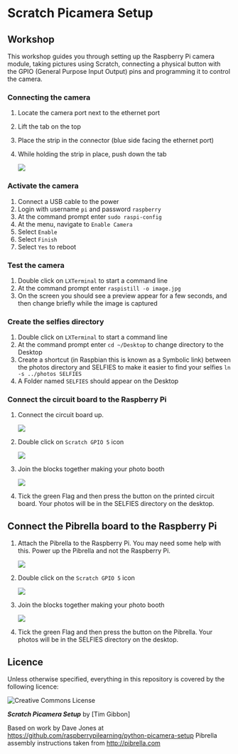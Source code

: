 # Scratch Picamera Setup

## Workshop

This workshop guides you through setting up the Raspberry Pi camera module, taking pictures using Scratch, connecting a physical button with the GPIO (General Purpose Input Output) pins and programming it to control the camera.

### Connecting the camera

1. Locate the camera port next to the ethernet port
2. Lift the tab on the top
3. Place the strip in the connector (blue side facing the ethernet port)
4. While holding the strip in place, push down the tab
    
    ![](../attach_cameraboard.jpg)

### Activate the camera

1. Connect a USB cable to the power
2. Login with username `pi` and password `raspberry`
3. At the command prompt enter `sudo raspi-config`
4. At the menu, navigate to `Enable Camera`
5. Select `Enable`
6. Select `Finish`
7. Select `Yes` to reboot

### Test the camera

1. Double click on `LXTerminal` to start a command line
2. At the command prompt enter `raspistill -o image.jpg`
3. On the screen you should see a preview appear for a few seconds, and then change briefly while the image is captured

### Create the selfies directory

1. Double click on `LXTerminal` to start a command line
2. At the command prompt enter `cd ~/Desktop` to change directory to the Desktop 
3. Create a shortcut (in Raspbian this is known as a Symbolic link) between the photos directory and SELFIES to make it easier to find your selfies `ln -s ../photos SELFIES`
4. A Folder named `SELFIES` should appear on the Desktop


### Connect the circuit board to the Raspberry Pi

1. Connect the circuit board up.

    ![](../cobbler_switch_photobooth_bb.png)

2. Double click on `Scratch GPIO 5` icon
    
    ![](../scratch_gpio5_icon.png)

3. Join the blocks together making your photo booth

    ![](../scratch_camera.gif)

4. Tick the green Flag and then press the button on the printed circuit board. Your photos will be in the SELFIES directory on the desktop.

## Connect the Pibrella board to the Raspberry Pi

1. Attach the Pibrella to the Raspberry Pi. You may need some help with this. Power up the Pibrella  and not the Raspberry Pi.

    ![](../assemble-4.jpg)

2. Double click on the `Scratch GPIO 5` icon

    ![](../scratch_gpio5_icon.png)

3. Join the blocks together making your photo booth

    ![](../pibrella_selfie_camera.gif)

4. Tick the green Flag and then press the button on the Pibrella. Your photos will be in the SELFIES directory on the desktop.

## Licence

Unless otherwise specified, everything in this repository is covered by the following licence:

![Creative Commons License](http://i.creativecommons.org/l/by-sa/4.0/88x31.png)

***Scratch Picamera Setup*** by [Tim Gibbon]

Based on work by Dave Jones at https://github.com/raspberrypilearning/python-picamera-setup
Pibrella assembly instructions taken from http://pibrella.com
